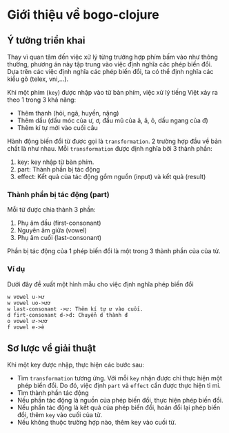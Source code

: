 # Giới thiệu về bogo-clojure

## Ý tưởng triển khai

Thay vì quan tâm đến việc xử lý từng trường hợp phím bấm vào như thông
thường, phương án này tập trung vào việc định nghĩa các phép biến
đổi. Dựa trên các việc định nghĩa các phép biến đổi, ta có thể định
nghĩa các kiểu gõ (telex, vni,...).

Khi một phím (`key`) được nhập vào từ bàn phím, việc xử lý tiếng Việt
xảy ra theo 1 trong 3 khả năng:

* Thêm thanh (hỏi, ngã, huyền, nặng)
* Thêm dấu (dấu móc của ư, ơ, đấu mũ của â, ă, ô, dấu ngang của đ)
* Thêm kí tự mới vào cuối câu

Hành động biến đổi từ được gọi là `transformation`. 2 trường hợp đầu
về bản chất là như nhau. Mỗi `transformation` được định nghĩa bởi 3
thành phần:

1. key: key nhập từ bàn phím.
2. part: Thành phần bị tác động
3. effect: Kết quả của tác động gồm nguồn (input) và kết quả (result)

### Thành phần bị tác động (part)

Mỗi từ được chia thành 3 phần:

1. Phụ âm đầu (first-consonant)
2. Nguyên âm giữa (vowel)
3. Phụ âm cuối (last-consonant)

Phần bị tác động của 1 phép biến đổi là một trong 3 thành phần của của
từ.

### Ví dụ

Dưới đây đề xuất một hình mẫu cho việc định nghĩa phép biến đổi

    w vowel u->ư
    w vowel uo->ươ
    w last-consonant ->ư: Thêm kí tự ư vào cuối.
    d firt-consonant d->đ: Chuyển d thành đ
    o vowel ư->ươ
    f vowel e->è


## Sơ lược về giải thuật

Khi một key được nhập, thực hiện các bước sau:

* Tìm `transformation` tương ứng. Với mỗi `key` nhận được chỉ thực
  hiện một phép biến đổi. Do đó, việc định `part` vả `effect` cần được
  thực hiện tỉ mỉ.
* Tìm thành phần tác động
* Nếu phần tác động là nguồn của phép biến đổi, thực hiện phép biến
  đổi.
* Nếu phần tác động là kết quả của phép biến đổi, hoán đổi lại phép biến
  đổi, thêm `key` vào cuối của từ.
* Nếu không thuộc trường hợp nào, thêm key vào cuối từ.
